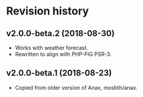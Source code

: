 Revision history
=================================



v2.0.0-beta.2 (2018-08-30)
---------------------------------

* Works with weather forecast.
* Rewritten to align with PHP-FIG PSR-3.



v2.0.0-beta.1 (2018-08-23)
---------------------------------

* Copied from older version of Anax, mosbth/anax.
